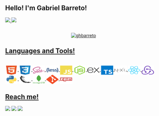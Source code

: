 ## Hello! I'm Gabriel Barreto!
 <div>
  <a href="https://github.com/ghbarreto">
  <img height="180em" src="https://github-readme-stats.vercel.app/api?username=ghbarreto&show_icons=true&theme=city_lights&include_all_commits=true&count_private=false"/>
  <img height="180em" src="https://github-readme-stats.vercel.app/api/top-langs/?username=ghbarreto&layout=compact&langs_count=11&theme=city_lights"/>

</div>
 <br/>
 
<p align="center"> <img src="https://komarev.com/ghpvc/?username=ghbarreto&label=Profile%20views&color=0e75b6&style=flat" alt="ghbarreto" /> </p>
  
## Languages and Tools!
<div style="display: inline_block;"><br>
  <img align="center" alt="gh-HTML" height="30" width="40" src="https://raw.githubusercontent.com/devicons/devicon/master/icons/html5/html5-original.svg">
  <img align="center" alt="gh-CSS" height="30" width="40" src="https://raw.githubusercontent.com/devicons/devicon/master/icons/css3/css3-original.svg">
  <img align="center" alt="gh-SaSS" height="30" width="40" src="https://raw.githubusercontent.com/devicons/devicon/master/icons/sass/sass-original.svg">
  <img align="center" alt="gh-less" height="30" width="40" src="https://raw.githubusercontent.com/devicons/devicon/master/icons/less/less-plain-wordmark.svg">
  <img align="center" alt="gh-js" height="30" width="40" src="https://raw.githubusercontent.com/devicons/devicon/master/icons/javascript/javascript-plain.svg">
  <img align="center" alt="gh-nodejs" height="30" width="40" src="https://github.com/devicons/devicon/blob/master/icons/nodejs/nodejs-original.svg">
  <img align="center" alt="gh-express" height="30" width="40" src="https://raw.githubusercontent.com/devicons/devicon/master/icons/express/express-original.svg">
  <img align="center" alt="gh-Ts" height="30" width="40" src="https://raw.githubusercontent.com/devicons/devicon/master/icons/typescript/typescript-plain.svg">
  <img align="center" alt="gh-nextjs" height="30" width="40" src="https://raw.githubusercontent.com/devicons/devicon/master/icons/nextjs/nextjs-original-wordmark.svg">
  <img align="center" alt="gh-react" height="30" width="40" src="https://raw.githubusercontent.com/devicons/devicon/master/icons/react/react-original.svg">
  <img align="center" alt="gh-redux" height="30" width="40" src="https://raw.githubusercontent.com/devicons/devicon/master/icons/redux/redux-original.svg">
  <img align="center" alt="gh-Python" height="30" width="40" src="https://raw.githubusercontent.com/devicons/devicon/master/icons/python/python-original.svg">
  <img align="center" alt="gh-flask" height="30" width="40" src="https://raw.githubusercontent.com/devicons/devicon/master/icons/flask/flask-original.svg">
  <img align="center" alt="gh-mongodb" height="30" width="40" src="https://raw.githubusercontent.com/devicons/devicon/master/icons/mongodb/mongodb-plain-wordmark.svg">
  <img align="center" alt="gh-git" height="30" width="40" src="https://raw.githubusercontent.com/devicons/devicon/master/icons/git/git-original.svg">
  <img align="center" alt="gh-npm" height="30" width="40" src="https://raw.githubusercontent.com/devicons/devicon/master/icons/npm/npm-original-wordmark.svg">
</div>
 
  ## Reach me!
  <div> 
  <a href="https://instagram.com/ghbarreto" target="_blank"><img src="https://img.shields.io/badge/-Instagram-%23E4405F?style=for-the-badge&logo=instagram&logoColor=white" target="_blank"></a>
  <a href = "mailto:henriqve.dev@gmail.com"><img src="https://img.shields.io/badge/-Gmail-%23333?style=for-the-badge&logo=gmail&logoColor=white" target="_blank"></a>
  <a href="https://www.linkedin.com/in/ghbarreto/" target="_blank"><img src="https://img.shields.io/badge/-LinkedIn-%230077B5?style=for-the-badge&logo=linkedin&logoColor=white" target="_blank"></a> 
 
</div>

 


